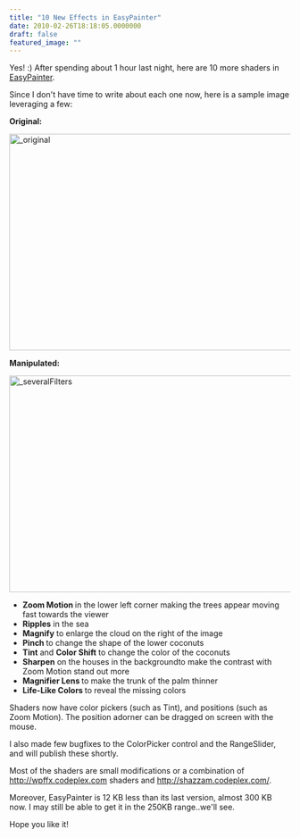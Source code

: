```yaml
---
title: "10 New Effects in EasyPainter"
date: 2010-02-26T18:18:05.0000000
draft: false
featured_image: ""
---
```


<p>Yes! :) After spending about 1 hour last night, here are 10 more shaders in <a href="http://nokola.com/easypainter">EasyPainter</a>. </p>  <p>Since I don't have time to write about each one now, here is a sample image leveraging a few:</p>  <p><strong>Original:</strong></p>  <p><a href="/_original_1.jpg"><img style="border-bottom: 0px; border-left: 0px; display: inline; border-top: 0px; border-right: 0px" title="_original" border="0" alt="_original" src="/_original_thumb_1.jpg" width="516" height="388" /></a> </p>  <p><strong>Manipulated:</strong></p>  <p><a href="/_severalFilters.jpg"><img style="border-bottom: 0px; border-left: 0px; display: inline; border-top: 0px; border-right: 0px" title="_severalFilters" border="0" alt="_severalFilters" src="/_severalFilters_thumb.jpg" width="516" height="388" /></a> </p>  <ul>   <li><strong>Zoom Motion </strong>in the lower left corner making the trees appear moving fast towards the viewer</li>    <li><strong>Ripples</strong> in the sea </li>    <li><strong>Magnify</strong> to enlarge the cloud on the right of the image</li>    <li><strong>Pinch </strong>to change the shape of the lower coconuts</li>    <li><strong>Tint</strong> and <strong>Color Shift</strong> to change the color of the coconuts</li>    <li><strong>Sharpen</strong> on the houses in the backgroundto make the contrast with Zoom Motion stand out more</li>    <li><strong>Magnifier Lens </strong>to make the trunk of the palm thinner</li>    <li><strong>Life-Like Colors </strong>to reveal the missing colors </li> </ul>  <p>Shaders now have color pickers (such as Tint), and positions (such as Zoom Motion). The position adorner can be dragged on screen with the mouse.</p>  <p>I also made few bugfixes to the ColorPicker control and the RangeSlider, and will publish these shortly.</p>  <p>Most of the shaders are small modifications or a combination of <a href="http://wpffx.codeplex.com">http://wpffx.codeplex.com</a> shaders and <a title="http://shazzam.codeplex.com/" href="http://shazzam.codeplex.com/">http://shazzam.codeplex.com/</a>. </p>  <p></p>  <p></p>  <p>Moreover, EasyPainter is 12 KB less than its last version, almost 300 KB now. I may still be able to get it in the 250KB range..we'll see.</p>  <p>Hope you like it!</p>